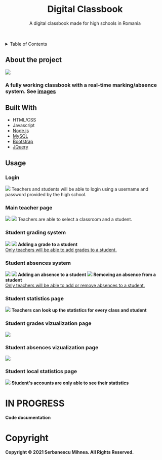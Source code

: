 
<br />
<div align="center">


<h1 align="center">Digital Classbook</h1>

  <p align="center">
    A digital classbook made for high schools in Romania
    <br />
    <br />
    <br />
   
  </p>
</div>

<details>
  <summary>Table of Contents</summary>
  <ol>
    <li>
      <a href="#about-the-project">About The Project</a>
      <ul>
        <li><a href="#built-with">Built With</a></li>
      </ul>
    </li>
    <li>
      <a href="#usage">Usage</a>
      <ul>
        <li><a href="#login">Login</a></li>
        <li><a href="#main-teacher-page">Main teacher's page</a></li>
        <li><a href="#student-grading-system">Student's grading system</a></li>
        <li><a href="#student-absences-system">Student's absences system</a></li>
        <li><a href="#student-statistics-page">Student's statistics page</a></li>
        <li><a href="#student-grades-vizualization-page">Student's grades vizualization page</a></li>
        <li><a href="#student-absences-vizualization-page">Student's absences vizualization page</a></li>
        <li><a href="#student-local-statistics-page">Student's local statistics page</a></li>
      </ul>
    </li>
   <li>
      <a href="#in-progress">In progress</a>
    </li>
    <li>
      <a href="#copyright">Copyright</a>
    </li>
   
    
  </ol>
</details>

## About the project
<img src="https://i.imgur.com/CAeOym7.png">

### A fully working classbook with a real-time marking/absence system. See <a href="images">images</a>

## Built With

* HTML/CSS
* Javascript
* [Node.js](https://nodejs.org/)
* [MySQL](https://www.mysql.com/)
* [Bootstrap](https://getbootstrap.com)
* [JQuery](https://jquery.com)

## Usage

### Login
<img src="https://i.imgur.com/JYvXhvN.png">
Teachers and students will be able to login using a username and password provided by the high school.

### Main teacher page
<img src="https://i.imgur.com/V4yHmAT.png">
<img src="https://i.imgur.com/3MmJXhY.png">
Teachers are able to select a classroom and a student.

### Student grading system
<img src="https://i.imgur.com/CAeOym7.png">
<img src="https://i.imgur.com/ADozUoC.png">
<b> Adding a grade to a student </b>
<br>
<ins> Only teachers will be able to add grades to a student. </ins>

### Student absences system
<img src="https://i.imgur.com/Mn7Jwl6.png">
<img src="https://i.imgur.com/sCOTuE1.png">
<b> Adding an absence to a student </b>
<img src="https://i.imgur.com/hUfeUne.png">
<b> Removing an absence from a student </b>
<br>
<ins> Only teachers will be able to add or remove absences to a student. </ins>

### Student statistics page
<img src="https://i.imgur.com/wS5NnU3.png">
<b> Teachers can look up the statistics for every class and student </b>

### Student grades vizualization page
<img src="https://i.imgur.com/gN42w7j.png">

### Student absences vizualization page
<img src="https://i.imgur.com/wRmZ8PR.png">

### Student local statistics page
<img src="https://i.imgur.com/1f1NOKk.png">
<b> Student's accounts are only able to see their statistics </b>

# IN PROGRESS
<b> Code documentation <b>

# Copyright
<b> Copyright © 2021 Serbanescu Mihnea. All Rights Reserved. </b>



